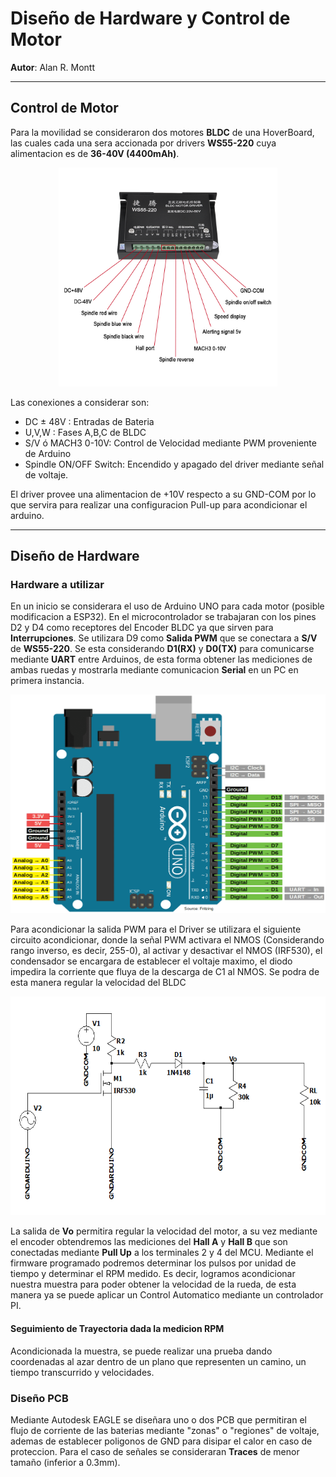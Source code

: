 # Diseño de Hardware y Control de Motor
**Autor**: Alan R. Montt

***

## Control de Motor

Para la movilidad se consideraron dos motores **BLDC** de una HoverBoard, las cuales cada una sera accionada por drivers **WS55-220** cuya alimentacion es de **36-40V (4400mAh)**. 
<p align="center">
<img src="WS55220.jpg" alt="WS55-220" style="height: 350px; width:350px;" class="center"/>
</p>


Las conexiones a considerar son:
- DC $\pm$ 48V : Entradas de Bateria
- U,V,W : Fases A,B,C de BLDC
- S/V ó MACH3 0-10V: Control de Velocidad mediante PWM proveniente de Arduino
- Spindle ON/OFF Switch: Encendido y apagado del driver mediante señal de voltaje.

El driver provee una alimentacion de +10V respecto a su GND-COM por lo que servira para realizar una configuracion Pull-up para acondicionar el arduino.

***
## Diseño de Hardware

### Hardware a utilizar
En un inicio se considerara el uso de Arduino UNO para cada motor (posible modificacion a ESP32). En el microcontrolador se trabajaran con los pines D2 y D4 como receptores del Encoder BLDC ya que sirven para **Interrupciones**. Se utilizara D9 como **Salida PWM** que se conectara a **S/V** de **WS55-220**. Se esta considerando **D1(RX)** y **D0(TX)** para comunicarse mediante **UART** entre Arduinos, de esta forma obtener las mediciones de ambas ruedas y mostrarla mediante comunicacion **Serial** en un PC en primera instancia.

<p align="center">
<img src="Arduino.png" alt="Arduino" style="height: 350px; width:550px;" class="center"/>
</p>

Para acondicionar la salida PWM para el Driver se utilizara el siguiente circuito acondicionar, donde la señal PWM activara el NMOS (Considerando rango inverso, es decir, 255-0), al activar y desactivar el NMOS (IRF530), el condensador se encargara de establecer el voltaje maximo, el diodo impedira la corriente que fluya de la descarga de C1 al NMOS. Se podra de esta manera regular la velocidad del BLDC 

<p align="center">
<img src="Acondicionador.PNG" alt="Acondicionador" style="height: 350px; width:550px;" class="center"/>
</p>

La salida de **Vo** permitira regular la velocidad del motor, a su vez mediante el encoder obtendremos las mediciones del **Hall A** y **Hall B** que son conectadas mediante **Pull Up** a los terminales 2 y 4 del MCU. Mediante el firmware programado podremos determinar los pulsos por unidad de tiempo y determinar el RPM medido. Es decir, logramos acondicionar nuestra muestra para poder obtener la velocidad de la rueda, de esta manera ya se puede aplicar un Control Automatico mediante un controlador PI.

#### Seguimiento de Trayectoria dada la medicion RPM

Acondicionada la muestra, se puede realizar una prueba dando coordenadas al azar dentro de un plano que representen un camino, un tiempo transcurrido y velocidades. 

### Diseño PCB

Mediante Autodesk EAGLE se diseñara uno o dos PCB que permitiran el flujo de corriente de las baterias mediante "zonas" o "regiones" de voltaje, ademas de establecer poligonos de GND para disipar el calor en caso de proteccion. Para el caso de señales se consideraran **Traces** de menor tamaño (inferior a 0.3mm).
